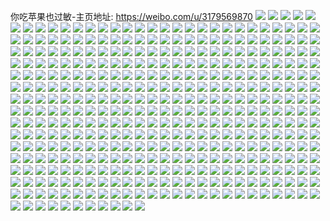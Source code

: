 你吃苹果也过敏-主页地址: https://weibo.com/u/3179569870 
![](https://wx4.sinaimg.cn/mw2000/bd8462cely1h9jg1pz6d3j22c0340kjl.jpg) 
![](https://wx4.sinaimg.cn/mw2000/bd8462cely1h9jg1sd611j22c0340b2a.jpg) 
![](https://wx4.sinaimg.cn/mw2000/bd8462cely1h9jg1r1up8j22c0340npd.jpg) 
![](https://wx4.sinaimg.cn/mw2000/bd8462cely1h9g5dfju4pj22epcn34r2.jpg) 
![](https://wx4.sinaimg.cn/mw2000/bd8462cely1h9g5dhcd6wj22c03407wh.jpg) 
![](https://wx4.sinaimg.cn/mw2000/bd8462cely1h9g5dj14mfj22c0340b2a.jpg) 
![](https://wx4.sinaimg.cn/mw2000/bd8462cely1h9g5dlxq1hj22c0340u0x.jpg) 
![](https://wx4.sinaimg.cn/mw2000/bd8462cely1h9g5dnw6ydj22c0340qv5.jpg) 
![](https://wx4.sinaimg.cn/mw2000/bd8462cely1h9g5drni9qj22c0340b2a.jpg) 
![](https://wx4.sinaimg.cn/mw2000/bd8462cely1h9g5duocgoj22c03407wi.jpg) 
![](https://wx4.sinaimg.cn/mw2000/bd8462cely1h9g5dyml8ij20u0140k70.jpg) 
![](https://wx4.sinaimg.cn/mw2000/bd8462cely1h9g5e75jdhj22c0340qv7.jpg) 
![](https://wx4.sinaimg.cn/mw2000/bd8462cely1h9dj6555q5j22c033z1ky.jpg) 
![](https://wx4.sinaimg.cn/mw2000/bd8462cely1h9dj66gx8fj22c033z7wi.jpg) 
![](https://wx4.sinaimg.cn/mw2000/bd8462cely1h9dj67h0wtj22c03407wh.jpg) 
![](https://wx4.sinaimg.cn/mw2000/bd8462cely1h9dj68gcr8j226l2wvkjl.jpg) 
![](https://wx4.sinaimg.cn/mw2000/bd8462cely1h9dj644786j21ek35shdu.jpg) 
![](https://wx4.sinaimg.cn/mw2000/bd8462cely1h9dj692nvbj22c03404qp.jpg) 
![](https://wx4.sinaimg.cn/mw2000/bd8462cely1h9dj6ewa0sj21vi35sqv7.jpg) 
![](https://wx4.sinaimg.cn/mw2000/bd8462cely1h9dj6g5279j22c0340kjl.jpg) 
![](https://wx4.sinaimg.cn/mw2000/bd8462cely1h9dj6gnk2zj226w2x74b7.jpg) 
![](https://wx4.sinaimg.cn/mw2000/bd8462cely1h8iuab8md3j20u01587bz.jpg) 
![](https://wx4.sinaimg.cn/mw2000/bd8462cely1h8iuabo54dj20u0142wle.jpg) 
![](https://wx4.sinaimg.cn/mw2000/bd8462cely1h8iuaaqghyj20u0140tlw.jpg) 
![](https://wx4.sinaimg.cn/mw2000/bd8462cely1h83c21paxxj20u00usgt9.jpg) 
![](https://wx4.sinaimg.cn/mw2000/bd8462cely1h7hzqa9mhyj20u10u0djz.jpg) 
![](https://wx4.sinaimg.cn/mw2000/bd8462cely1h7hzqbdywxj21400u0wrz.jpg) 
![](https://wx4.sinaimg.cn/mw2000/bd8462cely1h7hzqbzvtjj20u00wigsn.jpg) 
![](https://wx4.sinaimg.cn/mw2000/bd8462cely1h7hzqcydcej20u00u0wl0.jpg) 
![](https://wx4.sinaimg.cn/mw2000/bd8462cely1h7hzqdil8ij20u00zqtf3.jpg) 
![](https://wx4.sinaimg.cn/mw2000/bd8462cely1h7hzq9myfwj20u10u077w.jpg) 
![](https://wx4.sinaimg.cn/mw2000/bd8462cely1h6dk9mcdquj21kw2dc10n.jpg) 
![](https://wx4.sinaimg.cn/mw2000/bd8462cely1h5i511yu2mj21hc1407ic.jpg) 
![](https://wx4.sinaimg.cn/mw2000/bd8462cely1h5i511qnufj22yo1o0npd.jpg) 
![](https://wx4.sinaimg.cn/mw2000/bd8462cely1h5i511glf0j21hc1hc46l.jpg) 
![](https://wx4.sinaimg.cn/mw2000/bd8462cely1h5i511xeklj20u0140kax.jpg) 
![](https://wx4.sinaimg.cn/mw2000/bd8462cely1h5i512amqwj20u01404hs.jpg) 
![](https://wx4.sinaimg.cn/mw2000/bd8462cely1h5i51381c6j22tc240npg.jpg) 
![](https://wx4.sinaimg.cn/mw2000/bd8462cely1h2jt77jm5wj21400u0wou.jpg) 
![](https://wx4.sinaimg.cn/mw2000/bd8462cely1h2jt781dkxj21400u0gwq.jpg) 
![](https://wx4.sinaimg.cn/mw2000/bd8462cely1h2jt78iradj21400u012t.jpg) 
![](https://wx4.sinaimg.cn/mw2000/bd8462cely1h2gju5ps7ej20w10u0dl4.jpg) 
![](https://wx4.sinaimg.cn/mw2000/bd8462cely1h2gju62pghj20j6174jue.jpg) 
![](https://wx4.sinaimg.cn/mw2000/bd8462cely1h2gju6dkvrj20j60wcacf.jpg) 
![](https://wx4.sinaimg.cn/mw2000/bd8462cely1h2gju6ojulj20j61740wx.jpg) 
![](https://wx4.sinaimg.cn/mw2000/bd8462cely1h157h4su3sj21kw2dc4qq.jpg) 
![](https://wx4.sinaimg.cn/mw2000/bd8462cely1h157h8r97uj21kw2dcu0x.jpg) 
![](https://wx4.sinaimg.cn/mw2000/bd8462cely1h157hc7m50j21kw2dcx6p.jpg) 
![](https://wx4.sinaimg.cn/mw2000/bd8462cely1h157hclalbj20rs0kugpa.jpg) 
![](https://wx4.sinaimg.cn/mw2000/bd8462cely1h157hcyw5dj20gp0ht40m.jpg) 
![](https://wx4.sinaimg.cn/mw2000/bd8462cely1h157hf1t1rj22b42b4hdt.jpg) 
![](https://wx4.sinaimg.cn/mw2000/bd8462cely1h157hn0ie7j22b432uqv8.jpg) 
![](https://wx4.sinaimg.cn/mw2000/bd8462cely1h157ht9yfaj22b42b4e84.jpg) 
![](https://wx4.sinaimg.cn/mw2000/bd8462cely1h157hwkh9qj22b42b4e82.jpg) 
![](https://wx4.sinaimg.cn/mw2000/bd8462cely1h157hz04dpj22402t9e81.jpg) 
![](https://wx4.sinaimg.cn/mw2000/bd8462cely1h157i1xrlcj22402tc7wi.jpg) 
![](https://wx4.sinaimg.cn/mw2000/bd8462cely1h0wfwri6dfj22b332snjq.jpg) 
![](https://wx4.sinaimg.cn/mw2000/bd8462cely1h0wfwt3s8sj235s35sx6q.jpg) 
![](https://wx4.sinaimg.cn/mw2000/bd8462cely1h0wfwui5ogj22dc35sx6p.jpg) 
![](https://wx4.sinaimg.cn/mw2000/bd8462cely1h0wfww1wiej22d735sb2a.jpg) 
![](https://wx4.sinaimg.cn/mw2000/bd8462cely1h0wfwqosgwj21il35rb29.jpg) 
![](https://wx4.sinaimg.cn/mw2000/bd8462cely1h0wfwz0uy2j22d735shdv.jpg) 
![](https://wx4.sinaimg.cn/mw2000/bd8462cely1h0wfx1thm4j22d735snpe.jpg) 
![](https://wx4.sinaimg.cn/mw2000/bd8462cely1h0wfx4euyej22d735sqv7.jpg) 
![](https://wx4.sinaimg.cn/mw2000/bd8462cely1h0wfx627mkj22d735se82.jpg) 
![](https://wx4.sinaimg.cn/mw2000/bd8462cely1h0wfx7htq7j22da35su0x.jpg) 
![](https://wx4.sinaimg.cn/mw2000/bd8462cely1gzwdcuo2jjj22c0340qv7.jpg) 
![](https://wx4.sinaimg.cn/mw2000/bd8462cely1gzwdcw3kiej22b42b4e81.jpg) 
![](https://wx4.sinaimg.cn/mw2000/bd8462cely1gzwdcwltmij21jk1jkwze.jpg) 
![](https://wx4.sinaimg.cn/mw2000/bd8462cely1gzwdqup1gbj2240240h3d.jpg) 
![](https://wx4.sinaimg.cn/mw2000/bd8462cely1gzwdqvgsalj235o35shdt.jpg) 
![](https://wx4.sinaimg.cn/mw2000/bd8462cely1gzwdcuo2jjj22c0340qv7.jpg) 
![](https://wx4.sinaimg.cn/mw2000/bd8462cely1gzwdcw3kiej22b42b4e81.jpg) 
![](https://wx4.sinaimg.cn/mw2000/bd8462cely1gzwdcwltmij21jk1jkwze.jpg) 
![](https://wx4.sinaimg.cn/mw2000/bd8462cely1gzwdcx96rij22b42b4b29.jpg) 
![](https://wx4.sinaimg.cn/mw2000/bd8462cely1gzw1hp4zt3j22tc240npe.jpg) 
![](https://wx4.sinaimg.cn/mw2000/bd8462cely1gzw1hfhkc1j22b42b4npd.jpg) 
![](https://wx4.sinaimg.cn/mw2000/bd8462cely1gzw1h9c9evj22c0340npg.jpg) 
![](https://wx4.sinaimg.cn/mw2000/bd8462cely1gzw1hgb488j22b42b4b29.jpg) 
![](https://wx4.sinaimg.cn/mw2000/bd8462cely1gzw1hgmsmcj20sg0sg79m.jpg) 
![](https://wx4.sinaimg.cn/mw2000/bd8462cely1gzw1hhuo2lj22b42b4b2a.jpg) 
![](https://wx4.sinaimg.cn/mw2000/bd8462cely1gzw1hj3if5j21pc29skjl.jpg) 
![](https://wx4.sinaimg.cn/mw2000/bd8462cely1gzw1hjfpo2j20xl0kxqbw.jpg) 
![](https://wx4.sinaimg.cn/mw2000/bd8462cely1gzw1hkyywkj22b42b44qq.jpg) 
![](https://wx4.sinaimg.cn/mw2000/bd8462cely1gzw1hljal9j20mx0mx0xh.jpg) 
![](https://wx4.sinaimg.cn/mw2000/bd8462cely1gzw1nblcs6j22b42b47wh.jpg) 
![](https://wx4.sinaimg.cn/mw2000/bd8462cely1gzwdqwdp1cj23402c0npd.jpg) 
![](https://wx4.sinaimg.cn/mw2000/bd8462cely1gzl8nbapp7j20u00u0qaw.jpg) 
![](https://wx4.sinaimg.cn/mw2000/bd8462cely1gzl8nbnf0cj21jk0f4n1y.jpg) 
![](https://wx4.sinaimg.cn/mw2000/bd8462cely1gzl8nc35p6j20u00u0jui.jpg) 
![](https://wx4.sinaimg.cn/mw2000/bd8462cely1gzl8ncd843j20qo0qo40r.jpg) 
![](https://wx4.sinaimg.cn/mw2000/bd8462cely1gzl8nd64nrj20u0140wjr.jpg) 
![](https://wx4.sinaimg.cn/mw2000/bd8462cely1gzl8ncnwrtj20qo0qoacl.jpg) 
![](https://wx4.sinaimg.cn/mw2000/bd8462cely1gzl8ndhfsqj20sg0sgmzf.jpg) 
![](https://wx4.sinaimg.cn/mw2000/bd8462cely1gzl8ne1bzcj20u00u045k.jpg) 
![](https://wx4.sinaimg.cn/mw2000/bd8462cely1gzl8nef798j20xl0kx0xx.jpg) 
![](https://wx4.sinaimg.cn/mw2000/bd8462cely1gz5bdm6cy4j22tc240u10.jpg) 
![](https://wx4.sinaimg.cn/mw2000/bd8462cely1gz5bdmjgvqj20u00u07aw.jpg) 
![](https://wx4.sinaimg.cn/mw2000/bd8462cely1gz5bdnkp28j22b42b4e81.jpg) 
![](https://wx4.sinaimg.cn/mw2000/bd8462cely1gz5bdoxf32j22b42b4e81.jpg) 
![](https://wx4.sinaimg.cn/mw2000/bd8462cely1gy7mp0kv5ij22b42b44qq.jpg) 
![](https://wx4.sinaimg.cn/mw2000/bd8462cely1gy7hvzr8pzj22b42b4e81.jpg) 
![](https://wx4.sinaimg.cn/mw2000/bd8462cely1gy7hw0pv5ej22b42b4qv5.jpg) 
![](https://wx4.sinaimg.cn/mw2000/bd8462cely1gy4wwdv3glj20u00u0dje.jpg) 
![](https://wx4.sinaimg.cn/mw2000/bd8462cely1gy4wwekdypj20u00u0jy6.jpg) 
![](https://wx4.sinaimg.cn/mw2000/bd8462cely1gy4wwf9vh0j21400u0108.jpg) 
![](https://wx4.sinaimg.cn/mw2000/bd8462cely1gy4wwfvx09j21400u0jz0.jpg) 
![](https://wx4.sinaimg.cn/mw2000/bd8462cely1gxze85pql1j22bc334kjl.jpg) 
![](https://wx4.sinaimg.cn/mw2000/bd8462cely1gxze8c66qjj22c0340x6q.jpg) 
![](https://wx4.sinaimg.cn/mw2000/bd8462cely1gxze8is1prj22c0340hdu.jpg) 
![](https://wx4.sinaimg.cn/mw2000/bd8462cely1gxze8nosbyj22402tchdt.jpg) 
![](https://wx4.sinaimg.cn/mw2000/bd8462cely1gxze8sqfm3j22402tckjl.jpg) 
![](https://wx4.sinaimg.cn/mw2000/bd8462cely1gxze8vasslj22bc3347wh.jpg) 
![](https://wx4.sinaimg.cn/mw2000/bd8462cely1gxq8h4fmwqj20u0140q6r.jpg) 
![](https://wx4.sinaimg.cn/mw2000/bd8462cely1gxq8h4xedoj21400u0q8d.jpg) 
![](https://wx4.sinaimg.cn/mw2000/bd8462cely1gxq8h591b5j20u00u0tch.jpg) 
![](https://wx4.sinaimg.cn/mw2000/bd8462cely1gx4ebb9rrzj21400u0tdg.jpg) 
![](https://wx4.sinaimg.cn/mw2000/bd8462cely1gx3dwm2fbvj21yd35snpf.jpg) 
![](https://wx4.sinaimg.cn/mw2000/bd8462cely1gwj4yvwfnmj21400u0k06.jpg) 
![](https://wx4.sinaimg.cn/mw2000/bd8462cely1gwj4ys7a41j21hc0u0n4v.jpg) 
![](https://wx4.sinaimg.cn/mw2000/bd8462cely1gwj4ys6n6hj20u00u0gq8.jpg) 
![](https://wx4.sinaimg.cn/mw2000/003tb9n0ly1gvpkeiysmxj60u0140agz02.jpg) 
![](https://wx4.sinaimg.cn/mw2000/003tb9n0ly1gvja0yqogxj60u0140q8h02.jpg) 
![](https://wx4.sinaimg.cn/mw2000/003tb9n0ly1gvja0zi3krj60u0140tkl02.jpg) 
![](https://wx4.sinaimg.cn/mw2000/003tb9n0ly1gvja0zhuyyj60u00x87fv02.jpg) 
![](https://wx4.sinaimg.cn/mw2000/003tb9n0ly1gvja0z5q9wj60u0140jzu02.jpg) 
![](https://wx4.sinaimg.cn/mw2000/003tb9n0ly1gvja0zf32gj60u0140alz02.jpg) 
![](https://wx4.sinaimg.cn/mw2000/003tb9n0ly1gvja0yvkxkj61400u041e02.jpg) 
![](https://wx4.sinaimg.cn/mw2000/003tb9n0ly1gvgx1hhretj60u00u0wmf02.jpg) 
![](https://wx4.sinaimg.cn/mw2000/003tb9n0ly1gvgx1h3yvmj60cn0cn75e02.jpg) 
![](https://wx4.sinaimg.cn/mw2000/003tb9n0ly1gvgx1h8mtnj60n00n0wiz02.jpg) 
![](https://wx4.sinaimg.cn/mw2000/003tb9n0ly1gvgx1h576zj609c0a4gm902.jpg) 
![](https://wx4.sinaimg.cn/mw2000/003tb9n0ly1gvgx1h6bnbj608708s3yz02.jpg) 
![](https://wx4.sinaimg.cn/mw2000/003tb9n0ly1gvgx1h37fgj604g04574902.jpg) 
![](https://wx4.sinaimg.cn/mw2000/003tb9n0ly1gvgx1h6d7fj60n00n0di002.jpg) 
![](https://wx4.sinaimg.cn/mw2000/bd8462cely1gv0269xyh2j20ku0rsae6.jpg) 
![](https://wx4.sinaimg.cn/mw2000/bd8462cely1gv0269uv19j20ku0rs0xj.jpg) 
![](https://wx4.sinaimg.cn/mw2000/003tb9n0ly1guxo9wi2bkj62c06cohdw02.jpg) 
![](https://wx4.sinaimg.cn/mw2000/003tb9n0ly1guxo9we9pmj62c09c0u1302.jpg) 
![](https://wx4.sinaimg.cn/mw2000/003tb9n0ly1guxo9w9knrj626m9gmkjq02.jpg) 
![](https://wx4.sinaimg.cn/mw2000/003tb9n0ly1guxo9xjxy8j62c02c01kz02.jpg) 
![](https://wx4.sinaimg.cn/mw2000/003tb9n0ly1guxo9onsbhj60n01uqqi902.jpg) 
![](https://wx4.sinaimg.cn/mw2000/003tb9n0ly1guxo9uft65j62c02c01ky02.jpg) 
![](https://wx4.sinaimg.cn/mw2000/003tb9n0ly1guxo9quo4rj61ru2d4b2902.jpg) 
![](https://wx4.sinaimg.cn/mw2000/003tb9n0ly1guxo9xdpntj62c02c0e8202.jpg) 
![](https://wx4.sinaimg.cn/mw2000/003tb9n0ly1guxo9wf8ctj62c02c0qv602.jpg) 
![](https://wx4.sinaimg.cn/mw2000/003tb9n0ly1guxo9vvea2j62c02c04qq02.jpg) 
![](https://wx4.sinaimg.cn/mw2000/003tb9n0ly1guxo9p0erlj60u01o0k5k02.jpg) 
![](https://wx4.sinaimg.cn/mw2000/003tb9n0ly1guxo9xl65ej62c02c07wi02.jpg) 
![](https://wx4.sinaimg.cn/mw2000/003tb9n0ly1guxo9w6pwnj62c02c0kjm02.jpg) 
![](https://wx4.sinaimg.cn/mw2000/003tb9n0ly1guxo9uxdg1j62c02c0u0x02.jpg) 
![](https://wx4.sinaimg.cn/mw2000/003tb9n0ly1guxo9tcz11j62c02c0qv502.jpg) 
![](https://wx4.sinaimg.cn/mw2000/003tb9n0ly1guxo9pyccjj60n00yi46802.jpg) 
![](https://wx4.sinaimg.cn/mw2000/003tb9n0ly1guxo9u95rdj62c02c0e8202.jpg) 
![](https://wx4.sinaimg.cn/mw2000/003tb9n0ly1guwns4zmcnj60mt0kmtbl02.jpg) 
![](https://wx4.sinaimg.cn/mw2000/bd8462cely1guwns77qhhj21400u0wke.jpg) 
![](https://wx4.sinaimg.cn/mw2000/003tb9n0ly1guw55pwggrj63402c0x6p02.jpg) 
![](https://wx4.sinaimg.cn/mw2000/003tb9n0ly1guw55rbj9cj61400u0k3d02.jpg) 
![](https://wx4.sinaimg.cn/mw2000/003tb9n0ly1guw55v6psvj63402c0x6p02.jpg) 
![](https://wx4.sinaimg.cn/mw2000/003tb9n0ly1guw55zalcqj62xn2781ky02.jpg) 
![](https://wx4.sinaimg.cn/mw2000/003tb9n0ly1guw55kcvjuj63402c0qv802.jpg) 
![](https://wx4.sinaimg.cn/mw2000/003tb9n0ly1guw5637iblj62801o0qv502.jpg) 
![](https://wx4.sinaimg.cn/mw2000/003tb9n0ly1guw56o1hgbj63402c0kjn02.jpg) 
![](https://wx4.sinaimg.cn/mw2000/003tb9n0ly1guw56w8pt4j62c02c0e8202.jpg) 
![](https://wx4.sinaimg.cn/mw2000/003tb9n0ly1guw56y1eedj635s23u46g02.jpg) 
![](https://wx4.sinaimg.cn/mw2000/003tb9n0ly1guw578uvx5j62c02c0hdv02.jpg) 
![](https://wx4.sinaimg.cn/mw2000/003tb9n0ly1guw57h9mjpj62c02c0e8202.jpg) 
![](https://wx4.sinaimg.cn/mw2000/003tb9n0ly1guw57kys49j63402c07wh02.jpg) 
![](https://wx4.sinaimg.cn/mw2000/003tb9n0ly1guw57ofpxaj63402c07wi02.jpg) 
![](https://wx4.sinaimg.cn/mw2000/003tb9n0ly1guw57q6r54j62rd2c0u0x02.jpg) 
![](https://wx4.sinaimg.cn/mw2000/003tb9n0ly1guv93us6izj60uk415b2a02.jpg) 
![](https://wx4.sinaimg.cn/mw2000/003tb9n0ly1guv93ximk5j60xc2jokjl02.jpg) 
![](https://wx4.sinaimg.cn/mw2000/003tb9n0ly1guv941cqz9j60xc2h57wh02.jpg) 
![](https://wx4.sinaimg.cn/mw2000/003tb9n0ly1guv94b1bf6j61b8ahskjs02.jpg) 
![](https://wx4.sinaimg.cn/mw2000/003tb9n0ly1guv944qb1ej60xc2rkqv502.jpg) 
![](https://wx4.sinaimg.cn/mw2000/003tb9n0ly1guv94f3g9lj63332bbu0y02.jpg) 
![](https://wx4.sinaimg.cn/mw2000/003tb9n0ly1guv93rnnf3j61hc0u0h6b02.jpg) 
![](https://wx4.sinaimg.cn/mw2000/003tb9n0ly1guv94marftj62c02c0b2a02.jpg) 
![](https://wx4.sinaimg.cn/mw2000/003tb9n0ly1guv94ons90j62c02c0e8202.jpg) 
![](https://wx4.sinaimg.cn/mw2000/003tb9n0ly1guv94rjlijj62c02c0b2a02.jpg) 
![](https://wx4.sinaimg.cn/mw2000/003tb9n0ly1guv94tz03vj62c02c0qv602.jpg) 
![](https://wx4.sinaimg.cn/mw2000/003tb9n0ly1guv94xzj6tj62c02c0qv702.jpg) 
![](https://wx4.sinaimg.cn/mw2000/003tb9n0ly1guv952ywiqj62c02c0u0z02.jpg) 
![](https://wx4.sinaimg.cn/mw2000/bd8462cely1gr40gth666j20n01ds7wh.jpg) 
![](https://wx4.sinaimg.cn/mw2000/bd8462cely1gr40gvwrv7j20n01dsb29.jpg) 
![](https://wx4.sinaimg.cn/mw2000/bd8462cely1gr40golxhvj20n01dshdt.jpg) 
![](https://wx4.sinaimg.cn/mw2000/bd8462cely1gpvpnjtar4j20n01x0dpd.jpg) 
![](https://wx4.sinaimg.cn/mw2000/bd8462cely1gpcamuwqesj20j60j6gmt.jpg) 
![](https://wx4.sinaimg.cn/mw2000/bd8462cely1goyo6js3buj22c02c04qr.jpg) 
![](https://wx4.sinaimg.cn/mw2000/bd8462cely1goyo64v7f1j22c02c01ky.jpg) 
![](https://wx4.sinaimg.cn/mw2000/bd8462cely1goyo66zvt8j22c0340e83.jpg) 
![](https://wx4.sinaimg.cn/mw2000/bd8462cely1goyo68qagrj21o02801ky.jpg) 
![](https://wx4.sinaimg.cn/mw2000/bd8462cely1goyo6ai1aqj22c02c0u0y.jpg) 
![](https://wx4.sinaimg.cn/mw2000/bd8462cely1goyo6bewvzj21o01o0x0t.jpg) 
![](https://wx4.sinaimg.cn/mw2000/bd8462cely1goyo6cb2jsj21o01o0x5j.jpg) 
![](https://wx4.sinaimg.cn/mw2000/bd8462cely1goyo6doq33j22yo21r4qq.jpg) 
![](https://wx4.sinaimg.cn/mw2000/bd8462cely1goyo6erauoj22c02c0u0x.jpg) 
![](https://wx4.sinaimg.cn/mw2000/bd8462cely1goyo6gpgvfj22c02c0npe.jpg) 
![](https://wx4.sinaimg.cn/mw2000/bd8462cely1goyo6iannnj22c0340x6q.jpg) 
![](https://wx4.sinaimg.cn/mw2000/bd8462cely1gon6vis9bhj21o01o0npd.jpg) 
![](https://wx4.sinaimg.cn/mw2000/bd8462cely1gon6vh4j3hj22c02c04qp.jpg) 
![](https://wx4.sinaimg.cn/mw2000/bd8462cely1gon6vjfqonj20w10s5tg9.jpg) 
![](https://wx4.sinaimg.cn/mw2000/bd8462cely1gnrnyj79bsj20u00u0478.jpg) 
![](https://wx4.sinaimg.cn/mw2000/bd8462cely1gnrnyjsev5j21400u07cv.jpg) 
![](https://wx4.sinaimg.cn/mw2000/bd8462cely1gnrnyfxvupj21400u0ds9.jpg) 
![](https://wx4.sinaimg.cn/mw2000/bd8462cely1gnrnygojqdj21400u0wto.jpg) 
![](https://wx4.sinaimg.cn/mw2000/bd8462cely1gnrnyf5j45j20u0140dsn.jpg) 
![](https://wx4.sinaimg.cn/mw2000/bd8462cely1gnrnyhwsykj21400u0tp1.jpg) 
![](https://wx4.sinaimg.cn/mw2000/bd8462cely1gnrnyio15sj21400u0am9.jpg) 
![](https://wx4.sinaimg.cn/mw2000/bd8462cely1gnrnykf0eaj20u00u0ai4.jpg) 
![](https://wx4.sinaimg.cn/mw2000/bd8462cely1gnrnyl6r3cj20u00u010b.jpg) 
![](https://wx4.sinaimg.cn/mw2000/bd8462cely1gnf4gnlt3nj20n03707wh.jpg) 
![](https://wx4.sinaimg.cn/mw2000/bd8462cely1gnf4gmed7nj20n01a0dub.jpg) 
![](https://wx4.sinaimg.cn/mw2000/bd8462cely1gnf4go1iooj20zk0k0dm5.jpg) 
![](https://wx4.sinaimg.cn/mw2000/bd8462cely1gnf4gp96xlj21o01o01kx.jpg) 
![](https://wx4.sinaimg.cn/mw2000/bd8462cely1gn5q4zsgnrj23402c01l0.jpg) 
![](https://wx4.sinaimg.cn/mw2000/bd8462cely1gn5q50hwsbj20n00yik2n.jpg) 
![](https://wx4.sinaimg.cn/mw2000/bd8462cely1gn5q51tqp7j21o01o0b29.jpg) 
![](https://wx4.sinaimg.cn/mw2000/bd8462cely1gn5q52qnk7j21ls1ls1kx.jpg) 
![](https://wx4.sinaimg.cn/mw2000/bd8462cely1gn5q4un7myj21lk1lkb29.jpg) 
![](https://wx4.sinaimg.cn/mw2000/bd8462cely1gn5q53tv6cj21o01o0e81.jpg) 
![](https://wx4.sinaimg.cn/mw2000/bd8462cely1gn13sj6r2gj20u00u0kjl.jpg) 
![](https://wx4.sinaimg.cn/mw2000/bd8462cely1gn13sqddywj20tu0tub29.jpg) 
![](https://wx4.sinaimg.cn/mw2000/bd8462cely1glaqmqdc8aj22c02c0trq.jpg) 
![](https://wx4.sinaimg.cn/mw2000/bd8462cely1glaqms1j3sj22c02c0k32.jpg) 
![](https://wx4.sinaimg.cn/mw2000/bd8462cely1gkkhdh2jkbj22x02x07wj.jpg) 
![](https://wx4.sinaimg.cn/mw2000/bd8462cely1gkecjzl03vj22c02c04qp.jpg) 
![](https://wx4.sinaimg.cn/mw2000/bd8462cely1gkecjwjfjbj22c02c0hdt.jpg) 
![](https://wx4.sinaimg.cn/mw2000/bd8462cely1gk2r7vx316j229g1fab29.jpg) 
![](https://wx4.sinaimg.cn/mw2000/bd8462cely1gix8v0kml4j22c02c04qq.jpg) 
![](https://wx4.sinaimg.cn/mw2000/bd8462cely1gix8v1ihjcj21o0280npd.jpg) 
![](https://wx4.sinaimg.cn/mw2000/bd8462cely1gix8uzd6roj21o01o01kx.jpg) 
![](https://wx4.sinaimg.cn/mw2000/bd8462cely1gix8v2816yj21o01o01kx.jpg) 
![](https://wx4.sinaimg.cn/mw2000/bd8462cely1gix8v4h6zdj21o0280qv5.jpg) 
![](https://wx4.sinaimg.cn/mw2000/bd8462cely1gix8v5rq1ij22801o0hdt.jpg) 
![](https://wx4.sinaimg.cn/mw2000/bd8462cely1ggvbf8jlzlj22c0340x6q.jpg) 
![](https://wx4.sinaimg.cn/mw2000/bd8462cely1ggvbf79hjaj22c0340kjm.jpg) 
![](https://wx4.sinaimg.cn/mw2000/bd8462cely1gfw6jyq01vj21o01o01kx.jpg) 
![](https://wx4.sinaimg.cn/mw2000/bd8462cely1gftzx323fsj22rd2c0x6p.jpg) 
![](https://wx4.sinaimg.cn/mw2000/bd8462cely1gf9opccjy0j20mi0min9n.jpg) 
![](https://wx4.sinaimg.cn/mw2000/bd8462cely1gf9opcub5sj20mi0miqd5.jpg) 
![](https://wx4.sinaimg.cn/mw2000/bd8462cely1gf9opbsyivj20mi0mi7fo.jpg) 
![](https://wx4.sinaimg.cn/mw2000/bd8462cely1gf9opd4tq5j20c70c7dk1.jpg) 
![](https://wx4.sinaimg.cn/mw2000/bd8462cely1gf24dkbnt6j228029shdv.jpg) 
![](https://wx4.sinaimg.cn/mw2000/bd8462cely1gf24dp4n8mj22y62y6u0z.jpg) 
![](https://wx4.sinaimg.cn/mw2000/bd8462cely1gefo2t9hjgj22801o0npd.jpg) 
![](https://wx4.sinaimg.cn/mw2000/bd8462cely1gefo2unx3oj23402c0u0x.jpg) 
![](https://wx4.sinaimg.cn/mw2000/bd8462cely1gefo2so5hrj20u00u0ad7.jpg) 
![](https://wx4.sinaimg.cn/mw2000/bd8462cely1gdi7f6asyzj22c02c0hdt.jpg) 
![](https://wx4.sinaimg.cn/mw2000/bd8462cely1gdi7f6zs4uj22c02c0hdu.jpg) 
![](https://wx4.sinaimg.cn/mw2000/bd8462cely1gdi7f86x6mj20n01tl7wh.jpg) 
![](https://wx4.sinaimg.cn/mw2000/bd8462cely1gdi7f8jvxxj20n01roe1l.jpg) 
![](https://wx4.sinaimg.cn/mw2000/bd8462cely1gdi7f8y6pcj20n00zl471.jpg) 
![](https://wx4.sinaimg.cn/mw2000/bd8462cely1gdi7f9gvy6j21w92dch8m.jpg) 
![](https://wx4.sinaimg.cn/mw2000/bd8462cely1gdi7f9ttl7j20sl0s9n67.jpg) 
![](https://wx4.sinaimg.cn/mw2000/bd8462cely1gdi7faarzxj22c02c0x6p.jpg) 
![](https://wx4.sinaimg.cn/mw2000/bd8462cely1gdi7f5dhy1j21o41k2nmw.jpg) 
![](https://wx4.sinaimg.cn/mw2000/bd8462cely1gd6kavv7ehj21o01o07wh.jpg) 
![](https://wx4.sinaimg.cn/mw2000/bd8462cely1gd6kaxj67sj22801o0hdu.jpg) 
![](https://wx4.sinaimg.cn/mw2000/bd8462cely1gd6kaz19a2j22801o0qv6.jpg) 
![](https://wx4.sinaimg.cn/mw2000/bd8462cely1gd6kb0u8bcj224y212x6q.jpg) 
![](https://wx4.sinaimg.cn/mw2000/bd8462cely1gcnhq3u6uij20u00u0wy7.jpg) 
![](https://wx4.sinaimg.cn/mw2000/bd8462cely1gcgz5ohgpdj21o0280e82.jpg) 
![](https://wx4.sinaimg.cn/mw2000/bd8462cely1gcfqdve7c4j21o02807o2.jpg) 
![](https://wx4.sinaimg.cn/mw2000/bd8462cely1gcfqdtj4iij21o0280ng5.jpg) 
![](https://wx4.sinaimg.cn/mw2000/bd8462cely1gc38nerh6mj20ku0oc0yk.jpg) 
![](https://wx4.sinaimg.cn/mw2000/bd8462cely1gbjgm9r6ryj20u00u040t.jpg) 
![](https://wx4.sinaimg.cn/mw2000/bd8462cely1gb96iytx8lj22801o0kjm.jpg) 
![](https://wx4.sinaimg.cn/mw2000/bd8462cely1gb96izr408j22801o0kjm.jpg) 
![](https://wx4.sinaimg.cn/mw2000/bd8462cely1gb96j284agj22801o01l3.jpg) 
![](https://wx4.sinaimg.cn/mw2000/bd8462cely1gb96j36p36j22801o01ky.jpg) 
![](https://wx4.sinaimg.cn/mw2000/bd8462cely1gb96iy2y3bj22801o0kjm.jpg) 
![](https://wx4.sinaimg.cn/mw2000/bd8462cely1gb96j3v2wyj22801o0qv5.jpg) 
![](https://wx4.sinaimg.cn/mw2000/bd8462cely1gb5o8wgrlvj22c02c04qq.jpg) 
![](https://wx4.sinaimg.cn/mw2000/bd8462cely1gb5o902jjbj22c02c01ky.jpg) 
![](https://wx4.sinaimg.cn/mw2000/bd8462cely1gb5o96nwdnj22c02c0qv6.jpg) 
![](https://wx4.sinaimg.cn/mw2000/bd8462cely1gb5o9admp1j22c02c0kjm.jpg) 
![](https://wx4.sinaimg.cn/mw2000/bd8462cely1gb5o9eo2dgj22c02c0u0y.jpg) 
![](https://wx4.sinaimg.cn/mw2000/bd8462cely1gb5o9g7fj8j21hc0ove5p.jpg) 
![](https://wx4.sinaimg.cn/mw2000/bd8462cely1gb5o9gse9dj20u00xsn4l.jpg) 
![](https://wx4.sinaimg.cn/mw2000/bd8462cely1gb5o9hfsbaj21401407d9.jpg) 
![](https://wx4.sinaimg.cn/mw2000/bd8462cely1gb5o89cgudj22c02c0b2a.jpg) 
![](https://wx4.sinaimg.cn/mw2000/bd8462cely1gb5o59cw9vj22801o0e82.jpg) 
![](https://wx4.sinaimg.cn/mw2000/bd8462cely1gb5o5cy6dzj22801o0e82.jpg) 
![](https://wx4.sinaimg.cn/mw2000/bd8462cely1gb5o5grewpj22c02c0qv6.jpg) 
![](https://wx4.sinaimg.cn/mw2000/bd8462cely1gb5o6mptnhj20u00u0b29.jpg) 
![](https://wx4.sinaimg.cn/mw2000/bd8462cely1gb5o6ks7acj20u00u04qp.jpg) 
![](https://wx4.sinaimg.cn/mw2000/bd8462cely1gb5o5m2filj20u00u00wd.jpg) 
![](https://wx4.sinaimg.cn/mw2000/bd8462cely1gb5o5msmvwj20ty0uyqf0.jpg) 
![](https://wx4.sinaimg.cn/mw2000/bd8462cely1gb5o6ias70j2280280e89.jpg) 
![](https://wx4.sinaimg.cn/mw2000/bd8462cely1gb5o564aw3j20o90mzh6x.jpg) 
![](https://wx4.sinaimg.cn/mw2000/bd8462cely1gaubslb0xyj20j60dh76a.jpg) 
![](https://wx4.sinaimg.cn/mw2000/bd8462cely1gaubslkqa9j20u00u0dl3.jpg) 
![](https://wx4.sinaimg.cn/mw2000/bd8462cely1gaubsl12k8j20hs0eutat.jpg) 
![](https://wx4.sinaimg.cn/mw2000/bd8462cely1gajfuw3vlcj20u00u0dmm.jpg) 
![](https://wx4.sinaimg.cn/mw2000/bd8462cely1gajfuuzupuj20u00u0gta.jpg) 
![](https://wx4.sinaimg.cn/mw2000/bd8462cely1gajfux4lu6j20u00u0th0.jpg) 
![](https://wx4.sinaimg.cn/mw2000/bd8462cely1gajfuxnq2kj20u00u0tju.jpg) 
![](https://wx4.sinaimg.cn/mw2000/bd8462cely1gajfuy7u8kj20u00u045t.jpg) 
![](https://wx4.sinaimg.cn/mw2000/bd8462cely1gajfuypuwhj20v00u0wnr.jpg) 
![](https://wx4.sinaimg.cn/mw2000/bd8462cely1ga9ae4dtojj22c0340u0y.jpg) 
![](https://wx4.sinaimg.cn/mw2000/bd8462cely1ga9ae01q1xj22c0340x6q.jpg) 
![](https://wx4.sinaimg.cn/mw2000/bd8462cely1ga9ae8awsyj226o26cb2a.jpg) 
![](https://wx4.sinaimg.cn/mw2000/bd8462cely1ga6vtr75bqj20j60asdg1.jpg) 
![](https://wx4.sinaimg.cn/mw2000/bd8462cely1ga5eyb1r3fj21400u0jyi.jpg) 
![](https://wx4.sinaimg.cn/mw2000/bd8462cely1g9zpvuiu2mj21o01vx7wi.jpg) 
![](https://wx4.sinaimg.cn/mw2000/bd8462cely1g9zpvvcs28j21ft0w34hz.jpg) 
![](https://wx4.sinaimg.cn/mw2000/bd8462cely1g9wopcqibyj20n01x0nh7.jpg) 
![](https://wx4.sinaimg.cn/mw2000/bd8462cely1g9wopc4w0bj20n01s8x1z.jpg) 
![](https://wx4.sinaimg.cn/mw2000/bd8462cely1g9wopd65ssj20n01o0wt1.jpg) 
![](https://wx4.sinaimg.cn/mw2000/bd8462cely1g9wopdhf5wj20n01yk1kx.jpg) 
![](https://wx4.sinaimg.cn/mw2000/bd8462cely1g9wopdslctj20n01x0twk.jpg) 
![](https://wx4.sinaimg.cn/mw2000/bd8462cely1g9wope33s3j20n01r9qla.jpg) 
![](https://wx4.sinaimg.cn/mw2000/bd8462cely1g9u1426wp6j20j60lkq74.jpg) 
![](https://wx4.sinaimg.cn/mw2000/bd8462cely1g9navkrqwgj20n01x0kdo.jpg) 
![](https://wx4.sinaimg.cn/mw2000/bd8462cely1g9navm2b2tj20n01x0x3i.jpg) 
![](https://wx4.sinaimg.cn/mw2000/bd8462cely1g9navna34zj20n01x0x1v.jpg) 
![](https://wx4.sinaimg.cn/mw2000/bd8462cely1g9navo1emlj20n01xdndw.jpg) 
![](https://wx4.sinaimg.cn/mw2000/bd8462cely1g9navph9y4j20n01xinhk.jpg) 
![](https://wx4.sinaimg.cn/mw2000/bd8462cely1g9navqy74vj20n01x0b0e.jpg) 
![](https://wx4.sinaimg.cn/mw2000/bd8462cely1g9jbgdfqltj20n01x04qp.jpg) 
![](https://wx4.sinaimg.cn/mw2000/bd8462cely1g9jbgcw4k0j20n01bph1i.jpg) 
![](https://wx4.sinaimg.cn/mw2000/bd8462cely1g9jbgdydshj20n01x0x29.jpg) 
![](https://wx4.sinaimg.cn/mw2000/bd8462cely1g9jbgebytnj20n01qz7ld.jpg) 
![](https://wx4.sinaimg.cn/mw2000/bd8462cely1g9jbgemxp6j20n01x2h28.jpg) 
![](https://wx4.sinaimg.cn/mw2000/bd8462cely1g9jbgf32pvj20n01k8wv0.jpg) 
![](https://wx4.sinaimg.cn/mw2000/bd8462cely1g9jbgft4suj20n01r9e7r.jpg) 
![](https://wx4.sinaimg.cn/mw2000/bd8462cely1g9jbggtjqpj20n01x01kx.jpg) 
![](https://wx4.sinaimg.cn/mw2000/bd8462cely1g9jbghcirbj20n01ymb16.jpg) 
![](https://wx4.sinaimg.cn/mw2000/bd8462cely1g799mkz85mj20u00u0dlt.jpg) 
![](https://wx4.sinaimg.cn/mw2000/bd8462cely1g5mz0ca7w2j20p02nnaib.jpg) 
![](https://wx4.sinaimg.cn/mw2000/bd8462cely1g51nlthb50j20ve1a0u0y.jpg) 
![](https://wx4.sinaimg.cn/mw2000/bd8462cely1g51nlrotkaj20ve1a0u0y.jpg) 
![](https://wx4.sinaimg.cn/mw2000/bd8462cely1g4ujq25nwsj22c02c0qia.jpg) 
![](https://wx4.sinaimg.cn/mw2000/bd8462cely1g2xsf174iuj20u00u079b.jpg) 
![](https://wx4.sinaimg.cn/mw2000/bd8462cely1g2xsf2jbgnj20u00u0juw.jpg) 
![](https://wx4.sinaimg.cn/mw2000/bd8462cely1g2xsf4gwkcj20u00u0q8w.jpg) 
![](https://wx4.sinaimg.cn/mw2000/bd8462cely1g2xsf6na1dj20u00u0tbw.jpg) 
![](https://wx4.sinaimg.cn/mw2000/bd8462cely1g2xsfaoc4wj20u00u0dp3.jpg) 
![](https://wx4.sinaimg.cn/mw2000/bd8462cely1g2xsez0s7nj20u00ua13g.jpg) 
![](https://wx4.sinaimg.cn/mw2000/bd8462cely1g2ghem90akj229e29eu0x.jpg) 
![](https://wx4.sinaimg.cn/mw2000/bd8462cely1g2ghene9thj21w02iox6p.jpg) 
![](https://wx4.sinaimg.cn/mw2000/bd8462cely1fwp2nsgcxcj22c02c0u0z.jpg) 
![](https://wx4.sinaimg.cn/mw2000/bd8462cely1fwp2nthsfrj22bz2c74qr.jpg) 
![](https://wx4.sinaimg.cn/mw2000/bd8462cely1fwp2nqnurqj22c02c0kjl.jpg) 
![](https://wx4.sinaimg.cn/mw2000/bd8462cely1ftc5lk2nnlj22c02c01kz.jpg) 
![](https://wx4.sinaimg.cn/mw2000/bd8462cely1ftc5llpkylj22c02c01kz.jpg) 
![](https://wx4.sinaimg.cn/mw2000/bd8462cely1ftc5lng2xqj22c02c04qr.jpg) 
![](https://wx4.sinaimg.cn/mw2000/bd8462cely1ftc5lp4zssj22c02c01kz.jpg) 
![](https://wx4.sinaimg.cn/mw2000/bd8462cely1ft2asw6gubj22ds1sgb2e.jpg) 
![](https://wx4.sinaimg.cn/mw2000/bd8462cely1ft2at1f11fj21z41hfhdw.jpg) 
![](https://wx4.sinaimg.cn/mw2000/bd8462cely1ft2at7ezdzj22ds1sg7wl.jpg) 
![](https://wx4.sinaimg.cn/mw2000/bd8462cely1ft2atcw0d6j21z41gxe84.jpg) 
![](https://wx4.sinaimg.cn/mw2000/bd8462cely1ft2atf60ioj22c02c0b29.jpg) 
![](https://wx4.sinaimg.cn/mw2000/bd8462cely1ft2atkj050j22c02c0b29.jpg) 
![](https://wx4.sinaimg.cn/mw2000/bd8462cely1ft2atsvd1rj22c02c0kjl.jpg) 
![](https://wx4.sinaimg.cn/mw2000/bd8462cely1ft2atveszjj22c02c07oj.jpg) 
![](https://wx4.sinaimg.cn/mw2000/bd8462cely1ft2atwm29uj20j60pmtbn.jpg) 
![](https://wx4.sinaimg.cn/mw2000/bd8462cely1fselwjkfrcj20yi0yihdt.jpg) 
![](https://wx4.sinaimg.cn/mw2000/bd8462cely1fselvt27yoj20yi0yihdt.jpg) 
![](https://wx4.sinaimg.cn/mw2000/bd8462cely1fse3uoh572j21sg1sgasm.jpg) 
![](https://wx4.sinaimg.cn/mw2000/bd8462cely1fse3una3vpj22c02c0hdt.jpg) 
![](https://wx4.sinaimg.cn/mw2000/bd8462cely1fs9unudiphj22c02c0dzh.jpg) 
![](https://wx4.sinaimg.cn/mw2000/bd8462cely1frgt2rnt94j22c02f17wk.jpg) 
![](https://wx4.sinaimg.cn/mw2000/bd8462cely1frgt2m2ch7j21sg1sg7nq.jpg) 
![](https://wx4.sinaimg.cn/mw2000/bd8462cely1frgt2v2dgaj22c02c0hdt.jpg) 
![](https://wx4.sinaimg.cn/mw2000/bd8462cely1fr35djjga4j22bp23du0y.jpg) 
![](https://wx4.sinaimg.cn/mw2000/bd8462cely1fr35dquk3dj22ao2dc1ky.jpg) 
![](https://wx4.sinaimg.cn/mw2000/bd8462cely1fr35daqhyaj22c02c0b29.jpg) 
![](https://wx4.sinaimg.cn/mw2000/bd8462cely1fqs4ti7boej21sg1sgax7.jpg) 
![](https://wx4.sinaimg.cn/mw2000/bd8462cely1fqs4th7xilj2140140e81.jpg) 
![](https://wx4.sinaimg.cn/mw2000/bd8462cely1fqs4tjl2qzj21401404p8.jpg) 
![](https://wx4.sinaimg.cn/mw2000/bd8462cely1fqs4tkl6gzj21x01x0au6.jpg) 
![](https://wx4.sinaimg.cn/mw2000/bd8462cely1fqazf5wtrwj22dc2dcb29.jpg) 
![](https://wx4.sinaimg.cn/mw2000/bd8462cely1fqazf34ggwj21c02dc7wi.jpg) 
![](https://wx4.sinaimg.cn/mw2000/bd8462cely1fqazf9nq0pj21c02dcnpe.jpg) 
![](https://wx4.sinaimg.cn/mw2000/bd8462cely1fqazfizui7j22c02c0x6s.jpg) 
![](https://wx4.sinaimg.cn/mw2000/bd8462cely1fq6r94m0eoj21x02k0qm3.jpg) 
![](https://wx4.sinaimg.cn/mw2000/bd8462cely1fq6r92j0suj21x01x049f.jpg) 
![](https://wx4.sinaimg.cn/mw2000/bd8462cely1fq6r95x9y2j21x01x0dru.jpg) 
![](https://wx4.sinaimg.cn/mw2000/bd8462cely1fq6r996736j22c02c04qp.jpg) 
![](https://wx4.sinaimg.cn/mw2000/bd8462cely1fq6r9d7xa6j22c02c0b29.jpg) 
![](https://wx4.sinaimg.cn/mw2000/bd8462cely1fq6r9iub5vj22c02c01ky.jpg) 
![](https://wx4.sinaimg.cn/mw2000/bd8462cely1fpyu62a9sgj21sg1sg7wk.jpg) 
![](https://wx4.sinaimg.cn/mw2000/bd8462cely1fpyu5xcsg1j21sg1sghdw.jpg) 
![](https://wx4.sinaimg.cn/mw2000/bd8462cely1fpua5twa5fj20rs0ku45q.jpg) 
![](https://wx4.sinaimg.cn/mw2000/bd8462cely1fpua5v8332j20zk0qoam3.jpg) 
![](https://wx4.sinaimg.cn/mw2000/bd8462cely1fppcpd5ew0j20qo0qoqe9.jpg) 
![](https://wx4.sinaimg.cn/mw2000/bd8462cely1fppcpe3ctij20qo0qo7b2.jpg) 
![](https://wx4.sinaimg.cn/mw2000/bd8462cely1fppcpet492j20qo0qoaeb.jpg) 
![](https://wx4.sinaimg.cn/mw2000/bd8462cely1fppcpft9buj21bf0qok2x.jpg) 
